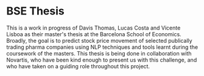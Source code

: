 # BSE Thesis
This is a work in progress of Davis Thomas, Lucas Costa and Vicente Lisboa as their master's thesis at the Barcelona School of Economics.
Broadly, the goal is to predict stock price movement of selected publically trading pharma companies using NLP techniques and tools learnt during the coursework of the masters. This thesis is being done in collaboration with Novartis, who have been kind enough to present us with this challenge, and who have taken on a guiding role throughout this project.
